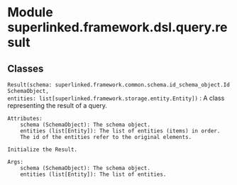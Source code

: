Module superlinked.framework.dsl.query.result
=============================================

Classes
-------

`Result(schema: superlinked.framework.common.schema.id_schema_object.IdSchemaObject, entities: list[superlinked.framework.storage.entity.Entity])`
:   A class representing the result of a query.
    
    Attributes:
        schema (SchemaObject): The schema object.
        entities (list[Entity]): The list of entities (items) in order.
        The id of the entities refer to the original elements.
    
    Initialize the Result.
    
    Args:
        schema (SchemaObject): The schema object.
        entities (list[Entity]): The list of entities.
